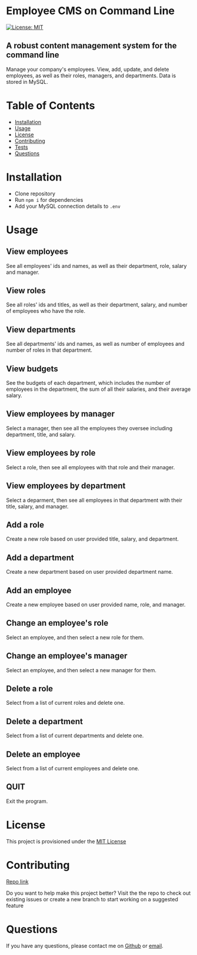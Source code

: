 # Employee CMS on Command Line
[![License: MIT](https://img.shields.io/badge/license-MIT-yellow)](https://opensource.org/licenses/MIT)

## A robust content management system for the command line
Manage your company's employees. View, add, update, and delete employees, as well as their roles, managers, and departments. Data is stored in MySQL. 

# Table of Contents
- [Installation](#installation)
- [Usage](#usage)
- [License](#license)
- [Contributing](#contributing)
- [Tests](#tests)
- [Questions](#questions)
# Installation
- Clone repository
- Run `npm i` for dependencies
- Add your MySQL connection details to `.env`


# Usage
## View employees
See all employees' ids and names, as well as their department, role, salary and manager.

## View roles
See all roles' ids and titles, as well as their department, salary, and number of employees who have the role.

## View departments
See all departments' ids and names, as well as number of employees and number of roles in that department.

## View budgets
See the budgets of each department, which includes the number of employees in the department, the sum of all their salaries, and their average salary.

## View employees by manager
Select a manager, then see all the employees they oversee including department, title, and salary.

## View employees by role
Select a role, then see all employees with that role and their manager.

## View employees by department
Select a deparment, then see all employees in that department with their title, salary, and manager.

## Add a role
Create a new role based on user provided title, salary, and department.

## Add a department
Create a new department based on user provided department name.

## Add an employee
Create a new employee based on user provided name, role, and manager.

## Change an employee's role
Select an employee, and then select a new role for them.

## Change an employee's manager
Select an employee, and then select a new manager for them.

## Delete a role
Select from a list of current roles and delete one.

## Delete a department
Select from a list of current departments and delete one.

## Delete an employee
Select from a list of current employees and delete one.

## QUIT
Exit the program.



# License
This project is provisioned under the [MIT License](https://opensource.org/licenses/MIT)

# Contributing
[Repo link](https://github.com/codewizard-dt/employee-cli-cms)

Do you want to help make this project better? Visit the the repo to check out existing issues or create a new branch to start working on a suggested feature

# Questions
If you have any questions, please contact me on [Github](https://github.com/codewizard-dt) or [email](mailto:david@codewizard.app).